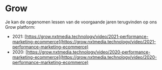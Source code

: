 # Grow

Je kan de opgenomen lessen van de voorgaande jaren terugvinden op ons Grow platform:

* 2021: [https://grow.nxtmedia.technology/video/2021-performance-marketing-ecommerce](https://grow.nxtmedia.technology/video/2021-performance-marketing-ecommerce)
* 2020: [https://grow.nxtmedia.technology/video/2020-performance-marketing-ecommerce](https://grow.nxtmedia.technology/video/2020-performance-marketing-ecommerce)

